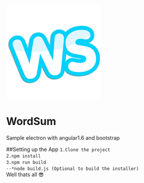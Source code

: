 ![image](https://github.com/TRomesh/WordSum/blob/master/App/assets/WS256x256.png)
# WordSum
Sample electron with angular1.6 and bootstrap

##Setting up the App
```1.Clone the project```  
```2.npm install```  
```3.npm run build```  
```⋅⋅*node build.js (Optional to build the installer)```  
Well thats all :sunglasses:

